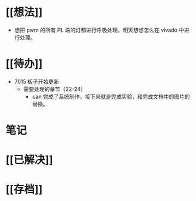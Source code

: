 # [[想法]]
- 想把 pwm 的所有 PL 端的灯都进行呼吸处理。明天想想怎么在 vivado 中进行处理。
# [[待办]]
- 7015 板子开始更新
	- 需要处理的章节（22-24）
		- can 完成了系统制作，接下来就是完成实验，和完成文档中的图片的替换。
# 笔记

# [[已解决]]

# [[存档]]
